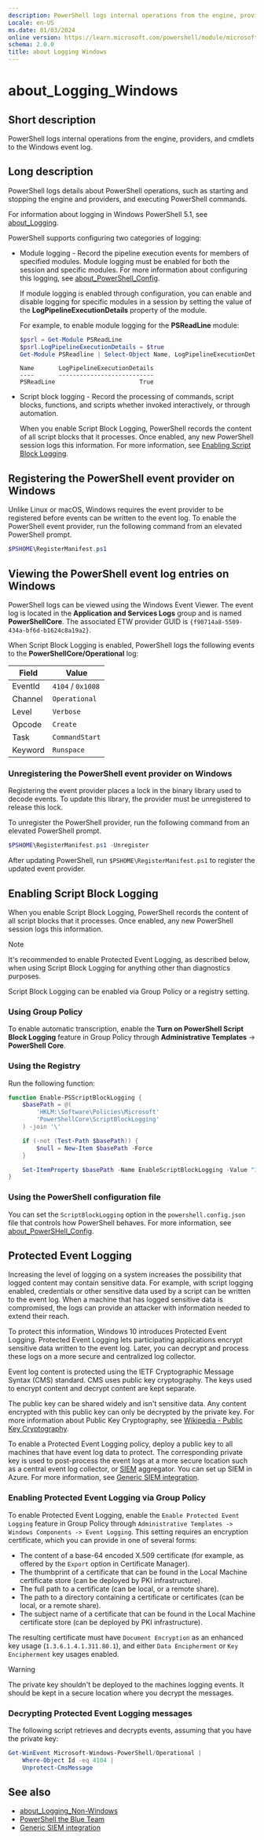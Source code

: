 ```yaml
---
description: PowerShell logs internal operations from the engine, providers, and cmdlets to the Windows event log.
Locale: en-US
ms.date: 01/03/2024
online version: https://learn.microsoft.com/powershell/module/microsoft.powershell.core/about/about_logging_windows?view=powershell-7.2&WT.mc_id=ps-gethelp
schema: 2.0.0
title: about Logging Windows
---
```


# about_Logging_Windows

## Short description
PowerShell logs internal operations from the engine, providers, and cmdlets to
the Windows event log.

## Long description

PowerShell logs details about PowerShell operations, such as starting and
stopping the engine and providers, and executing PowerShell commands.

For information about logging in Windows PowerShell 5.1, see
[about_Logging][02].

PowerShell supports configuring two categories of logging:

- Module logging - Record the pipeline execution events for members of
  specified modules. Module logging must be enabled for both the session and
  specific modules. For more information about configuring this logging, see
  [about_PowerShell_Config][05].

  If module logging is enabled through configuration, you can enable and
  disable logging for specific modules in a session by setting the value of the
  **LogPipelineExecutionDetails** property of the module.

  For example, to enable module logging for the **PSReadLine** module:

  ```powershell
  $psrl = Get-Module PSReadLine
  $psrl.LogPipelineExecutionDetails = $true
  Get-Module PSReadline | Select-Object Name, LogPipelineExecutionDetails
  ```

  ```Output
  Name       LogPipelineExecutionDetails
  ----       ---------------------------
  PSReadLine                        True
  ```

- Script block logging - Record the processing of commands, script blocks,
  functions, and scripts whether invoked interactively, or through automation.

  When you enable Script Block Logging, PowerShell records the content of all
  script blocks that it processes. Once enabled, any new PowerShell session
  logs this information. For more information, see
  [Enabling Script Block Logging][03].

## Registering the PowerShell event provider on Windows

Unlike Linux or macOS, Windows requires the event provider to be registered
before events can be written to the event log. To enable the PowerShell event
provider, run the following command from an elevated PowerShell prompt.

```powershell
$PSHOME\RegisterManifest.ps1
```

## Viewing the PowerShell event log entries on Windows

PowerShell logs can be viewed using the Windows Event Viewer. The event log is
located in the **Application and Services Logs** group and is named
**PowerShellCore**. The associated ETW provider GUID is
`{f90714a8-5509-434a-bf6d-b1624c8a19a2}`.

When Script Block Logging is enabled, PowerShell logs the following events to
the **PowerShellCore/Operational** log:

|  Field  |       Value       |
| ------- | ----------------- |
| EventId | `4104` / `0x1008` |
| Channel | `Operational`     |
| Level   | `Verbose`         |
| Opcode  | `Create`          |
| Task    | `CommandStart`    |
| Keyword | `Runspace`        |

### Unregistering the PowerShell event provider on Windows

Registering the event provider places a lock in the binary library used to
decode events. To update this library, the provider must be unregistered to
release this lock.

To unregister the PowerShell provider, run the following command from an
elevated PowerShell prompt.

```powershell
$PSHOME\RegisterManifest.ps1 -Unregister
```

After updating PowerShell, run `$PSHOME\RegisterManifest.ps1` to register the
updated event provider.

## Enabling Script Block Logging

When you enable Script Block Logging, PowerShell records the content of all
script blocks that it processes. Once enabled, any new PowerShell session logs
this information.

> [!NOTE]
> It's recommended to enable Protected Event Logging, as described below, when
> using Script Block Logging for anything other than diagnostics purposes.

Script Block Logging can be enabled via Group Policy or a registry setting.

### Using Group Policy

To enable automatic transcription, enable the **Turn on PowerShell Script Block
Logging** feature in Group Policy through **Administrative Templates** ->
**PowerShell Core**.

### Using the Registry

Run the following function:

```powershell
function Enable-PSScriptBlockLogging {
    $basePath = @(
        'HKLM:\Software\Policies\Microsoft'
        'PowerShellCore\ScriptBlockLogging'
    ) -join '\'

    if (-not (Test-Path $basePath)) {
        $null = New-Item $basePath -Force
    }

    Set-ItemProperty $basePath -Name EnableScriptBlockLogging -Value "1"
}
```

### Using the PowerShell configuration file

You can set the `ScriptBlockLogging` option in the `powershell.config.json`
file that controls how PowerShell behaves. For more information, see
[about_PowerSHell_Config][06].

## Protected Event Logging

Increasing the level of logging on a system increases the possibility that
logged content may contain sensitive data. For example, with script logging
enabled, credentials or other sensitive data used by a script can be written to
the event log. When a machine that has logged sensitive data is compromised,
the logs can provide an attacker with information needed to extend their reach.

To protect this information, Windows 10 introduces Protected Event Logging.
Protected Event Logging lets participating applications encrypt sensitive data
written to the event log. Later, you can decrypt and process these logs on a
more secure and centralized log collector.

Event log content is protected using the IETF Cryptographic Message Syntax
(CMS) standard. CMS uses public key cryptography. The keys used to encrypt
content and decrypt content are kept separate.

The public key can be shared widely and isn't sensitive data. Any content
encrypted with this public key can only be decrypted by the private key. For
more information about Public Key Cryptography, see
[Wikipedia - Public Key Cryptography][08].

To enable a Protected Event Logging policy, deploy a public key to all machines
that have event log data to protect. The corresponding private key is used to
post-process the event logs at a more secure location such as a central event
log collector, or [SIEM][09] aggregator. You can set up SIEM in Azure. For more
information, see [Generic SIEM integration][01].

### Enabling Protected Event Logging via Group Policy

To enable Protected Event Logging, enable the `Enable Protected Event Logging`
feature in Group Policy through `Administrative Templates -> Windows Components
-> Event Logging`. This setting requires an encryption certificate, which you
can provide in one of several forms:

- The content of a base-64 encoded X.509 certificate (for example, as offered
  by the `Export` option in Certificate Manager).
- The thumbprint of a certificate that can be found in the Local Machine
  certificate store (can be deployed by PKI infrastructure).
- The full path to a certificate (can be local, or a remote share).
- The path to a directory containing a certificate or certificates (can be
  local, or a remote share).
- The subject name of a certificate that can be found in the Local Machine
  certificate store (can be deployed by PKI infrastructure).

The resulting certificate must have `Document Encryption` as an enhanced key
usage (`1.3.6.1.4.1.311.80.1`), and either `Data Encipherment` or
`Key Encipherment` key usages enabled.

> [!WARNING]
> The private key shouldn't be deployed to the machines logging events. It
> should be kept in a secure location where you decrypt the messages.

### Decrypting Protected Event Logging messages

The following script retrieves and decrypts events, assuming that you have the
private key:

```powershell
Get-WinEvent Microsoft-Windows-PowerShell/Operational |
    Where-Object Id -eq 4104 |
    Unprotect-CmsMessage
```

## See also

- [about_Logging_Non-Windows][04]
- [PowerShell the Blue Team][07]
- [Generic SIEM integration][01]

<!-- link references -->
[01]: /cloud-app-security/siem
[02]: /powershell/module/microsoft.powershell.core/about/about_logging?view=powershell-5.1&preserve-view=true
[03]: #enabling-script-block-logging
[04]: about_Logging_Non-Windows.md
[05]: about_PowerShell_Config.md#modulelogging
[06]: about_PowerShell_Config.md#scriptblocklogging
[07]: https://devblogs.microsoft.com/powershell/powershell-the-blue-team/
[08]: https://en.wikipedia.org/wiki/Public-key_cryptography
[09]: https://wikipedia.org/wiki/Security_information_and_event_management
